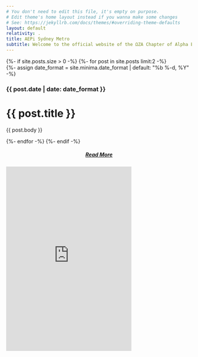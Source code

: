 ```yaml
---
# You don't need to edit this file, it's empty on purpose.
# Edit theme's home layout instead if you wanna make some changes
# See: https://jekyllrb.com/docs/themes/#overriding-theme-defaults
layout: default
relativity: .
title: AEPi Sydney Metro
subtitle: Welcome to the official website of the ΩZA Chapter of Alpha Epsilon Pi, the international Jewish fraternity.
---
```

<div class="home-container">
    <div class="home-posts">
        {%- if site.posts.size > 0 -%}
            {%- for post in site.posts limit:2 -%}
                <div class="blog-card-full">
                    {%- assign date_format = site.minima.date_format | default: "%b %-d, %Y" -%}
                    <h3>{{ post.date | date: date_format }}</h3>
                    <div class="blog-image" style="background-image: url({{ post.image }})"></div>
                    <div class="blog-text">
                        <h1>{{ post.title }}</h1>
                        <p>{{ post.body }}</p>
                    </div>
                </div>
            {%- endfor -%}
        {%- endif -%}
        <h5 style="text-align: center;">
            <a href="blog" class="button-link">Read More</a>
        </h5>
    </div>
    <div class="home-social">
        <iframe allowtransparency="true" frameborder="1" height="500" scrolling="no" src="https://www.facebook.com/plugins/page.php?href=https%3A%2F%2Fwww.facebook.com%2Faepisydney%2F&amp;tabs=timeline&amp;width=340&amp;height=500&amp;small_header=false&amp;adapt_container_width=true&amp;hide_cover=false&amp;show_facepile=true&amp;appId=303155660018639" style="border:none;overflow:hidden" width="340"></iframe>
    </div>
</div>